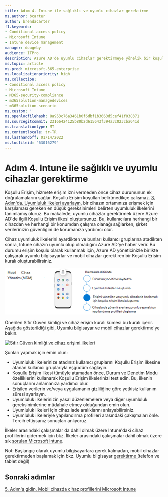 ```yaml
---
title: Adım 4. Intune ile sağlıklı ve uyumlu cihazlar gerektirme
ms.author: bcarter
author: brendacarter
f1.keywords:
- Conditional access policy
- Microsoft Intune
- Intune device management
manager: dougeby
audience: ITPro
description: Azure AD'de uyumlu cihazlar gerektirmeye yönelik bir koşullu erişim ilkesi oluşturun ve kullanıcılar herhangi bir konumda herhangi bir cihazdan çalışırken şirket verilerini güvende tutabilirsiniz.
ms.topic: article
ms.prod: microsoft-365-enterprise
ms.localizationpriority: high
ms.collection:
- Conditional access policy
- Microsoft Intune
- M365-security-compliance
- m365solution-managedevices
- m365solution-scenario
ms.custom: ''
ms.openlocfilehash: 8a953c76a3461b0f6dbf1b3663d5cef41f038371
ms.sourcegitcommit: 23166424125b80b2d615643f394a3c023cba641d
ms.translationtype: MT
ms.contentlocale: tr-TR
ms.lasthandoff: 01/14/2022
ms.locfileid: "63016279"
---
```

# <a name="step-4-require-healthy-and-compliant-devices-with-intune"></a>Adım 4. Intune ile sağlıklı ve uyumlu cihazlar gerektirme

Koşullu Erişim, hizmete erişim izni vermeden önce cihaz durumunun ek doğrulamalarını sağlar. Koşullu Erişim koşulları belirtmedikçe çalışmaz. [3. Adım'da. Uyumluluk ilkeleri ayarlayın,](manage-devices-with-intune-compliance-policies.md) bir cihazın ortamınıza erişmek için karşılaması gereken en düşük gereksinimleri belirten uyumluluk ilkelerini tanımlamış oluruz. Bu makalede, uyumlu cihazlar gerektirmek üzere Azure AD'de ilgili Koşullu Erişim ilkesi oluştursunuz. Bu, kullanıcılara herhangi bir cihazdan ve herhangi bir konumdan çalışma olanağı sağlarken, şirket verilerinizin güvenliğini de korumanıza yardımcı olur.

Cihaz uyumluluk ilkelerini ayardikten ve bunları kullanıcı gruplarına atadikten sonra, Intune cihazın uyumlu olup olmadığını Azure AD'ye haber verir. Bu durumu erişim koşulu olarak kullanmak için, Azure AD yöneticinizle birlikte çalışarak uyumlu bilgisayarlar ve mobil cihazlar gerektiren bir Koşullu Erişim kuralı oluşturabilirsiniz.


![Cihazları yönetme adımları](../media/devices/intune-mdm-step-3.png#lightbox)

Önerilen Sıfır Güven kimliği ve cihaz erişim kuralı kümesi bu kuralı içerir. Aşağıda [gösterildiği gibi, Uyumlu bilgisayar ve](../security/office-365-security/identity-access-policies.md#require-compliant-pcs-and-mobile-devices) mobil cihazlar gerektirme'ye bakın.


[![Sıfır Güven kimliği ve cihaz erişimi ilkeleri](../media/devices/identity-device-require-compliance.png#lightbox)](https://github.com/MicrosoftDocs/microsoft-365-docs/raw/public/microsoft-365/media/devices/identity-device-require-compliance.png)



Şunları yapmak için emin olun:
- Uyumluluk ilkelerinize atadınız kullanıcı gruplarını Koşullu Erişim ilkesine atanan kullanıcı gruplarıyla eşgüdüm sağlayın.
- Koşullu Erişim ilkesi tümüyle atamadan önce, Durum ve Denetim Modu özelliklerini kullanarak Koşullu Erişim ilkelerinizi test edin. Bu, ilkenin sonuçlarını anlamanıza yardımcı olur.
- Erişilen verilerin ve/veya uygulamanın gizliliğine göre yetkisiz kullanım süresi ayarlayın. 
- Uyumluluk ilkelerinizin yasal düzenlemelere veya diğer uyumluluk gereksinimlerine müdahale etmey olduğundan emin olun. 
- Uyumluluk ilkeleri için cihaz iade aralıklarını anlayabilirsiniz.
- Uyumluluk ilkeleriyle yapılandırma profilleri arasındaki çakışmaları önle. Tercih ettiysanız sonuçları anlıyoruz.

İlkeler arasındaki çakışmalar da dahil olmak üzere Intune'daki cihaz profillerini gidermek için bkz. İlkeler arasındaki çakışmalar dahil olmak üzere sık [sorulan Microsoft Intune](/mem/intune/configuration/device-profile-troubleshoot).

Not: Başlangıç olarak uyumlu bilgisayarlara gerek kalmadan, mobil cihazlar gerektirmeden başlamak için bkz. Uyumlu bilgisayar [gerektirme (](../security/office-365-security/identity-access-policies.md)telefon ve tablet değil) 

## <a name="next-steps"></a>Sonraki adımlar

[5. Adım'a gidin. Mobil cihazda cihaz profillerini Microsoft Intune](manage-devices-with-intune-configuration-profiles.md)

